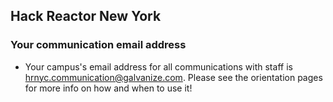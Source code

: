 ## Hack Reactor New York

### Your communication email address

* Your campus's email address for all communications with staff is hrnyc.communication@galvanize.com. Please see the orientation pages for more info on how and when to use it!
